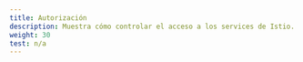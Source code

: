 ```yaml
---
title: Autorización
description: Muestra cómo controlar el acceso a los services de Istio.
weight: 30
test: n/a
---
```

